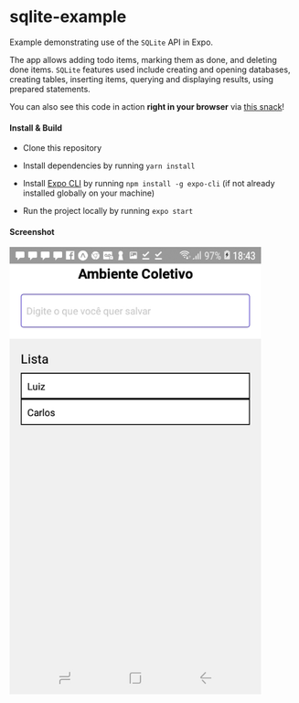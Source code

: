 # sqlite-example

Example demonstrating use of the `SQLite` API in Expo.

The app allows adding todo items, marking them as done, and deleting done items.
`SQLite` features used include creating and opening databases, creating tables,
inserting items, querying and displaying results, using prepared statements.

You can also see this code in action **right in your browser** via [this snack](https://snack.expo.io/@charliecruzan/sqlite-example)!

#### Install & Build

- Clone this repository

- Install dependencies by running `yarn install`

- Install [Expo CLI](https://docs.expo.io/versions/latest/workflow/expo-cli/) by running `npm install -g expo-cli` (if not already installed globally on your machine)

- Run the project locally by running `expo start`

#### Screenshot

<img src="screenshots/2.jpeg?raw=true" width="440" />
